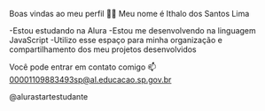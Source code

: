 Boas vindas ao meu perfil 💙💙
Meu nome é Ithalo dos Santos Lima

-Estou estudando na Alura
-Estou me desenvolvendo na linguagem JavaScript
-Utilizo esse espaço para minha organização e compartilhamento dos meu projetos desenvolvidos

Você pode entrar em contato comigo 📫
00001109883493sp@al.educacao.sp.gov.br

@alurastartestudante
